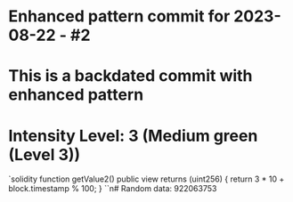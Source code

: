 ﻿# Enhanced pattern commit for 2023-08-22 - #2
# This is a backdated commit with enhanced pattern
# Intensity Level: 3 (Medium green (Level 3))
`solidity
function getValue2() public view returns (uint256) {
    return 3 * 10 + block.timestamp % 100;
}
``n# Random data: 922063753

